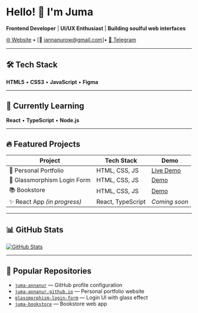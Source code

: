 # Hello! 👋 I'm Juma  
**Frontend Developer** | **UI/UX Enthusiast** | **Building soulful web interfaces**

[🌐 Website](https://juma-annanur.github.io) • [📧 jannanurow@gmail.com]• [💬 Telegram](#)

---

## 🛠 Tech Stack  
**HTML5** • **CSS3** • **JavaScript** • **Figma**

---

## 🌱 Currently Learning  
**React** • **TypeScript** • **Node.js**

---

## 🔥 Featured Projects

| Project                          | Tech Stack         | Demo                |
|----------------------------------|---------------------|----------------------|
| 🚀 Personal Portfolio             | HTML, CSS, JS       | [Live Demo](https://juma-annanur.github.io) |
| 🔮 Glassmorphism Login Form       | HTML, CSS, JS       | [Demo](https://juma-annanur.github.io/glassmorphism-login-form/) |
| 📚 Bookstore                      | HTML, CSS, JS       | [Demo](https://juma-annanur.github.io/juma-bookstore/)            |
| ✨ React App *(in progress)*      | React, TypeScript   | *Coming soon*        |

---

## 📊 GitHub Stats

[![GitHub Stats](https://github-readme-stats.vercel.app/api?username=juma-annanur&show_icons=true&theme=radical)](https://github.com/juma-annanur)

---

## 📁 Popular Repositories

- [`juma-annanur`](https://github.com/juma-annanur) — GitHub profile configuration  
- [`juma-annanur.github.io`](https://github.com/juma-annanur/juma-annanur.github.io) — Personal portfolio website  
- [`glassmorphism-login-form`](https://github.com/juma-annanur/glassmorphism-login-form) — Login UI with glass effect  
- [`juma-bookstore`](https://github.com/juma-annanur/juma-bookstore) — Bookstore web app

